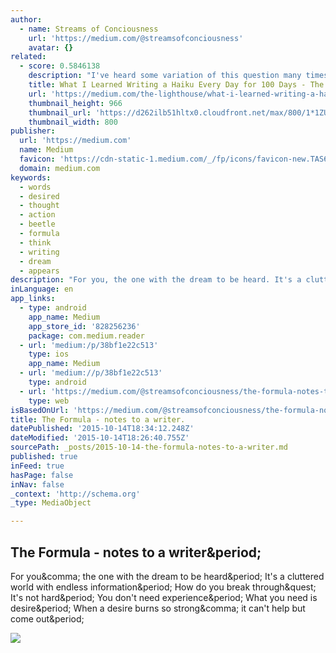 ```yaml
---
author:
  - name: Streams of Conciousness
    url: 'https://medium.com/@streamsofconciousness'
    avatar: {}
related:
  - score: 0.5846138
    description: "I've heard some variation of this question many times over the past couple of months. You likely know that a haiku is a form of poetry; you might even know that it's composed of three lines - the first containing five syllables, the second with seven, and the third with five."
    title: What I Learned Writing a Haiku Every Day for 100 Days - The Lighthouse
    url: 'https://medium.com/the-lighthouse/what-i-learned-writing-a-haiku-every-day-for-100-days-ad23865ef760'
    thumbnail_height: 966
    thumbnail_url: 'https://d262ilb51hltx0.cloudfront.net/max/800/1*1ZUE7_5Lrt95I-ooaGEEGw.jpeg'
    thumbnail_width: 800
publisher:
  url: 'https://medium.com'
  name: Medium
  favicon: 'https://cdn-static-1.medium.com/_/fp/icons/favicon-new.TAS6uQ-Y7kcKgi0xjcYHXw.ico'
  domain: medium.com
keywords:
  - words
  - desired
  - thought
  - action
  - beetle
  - formula
  - think
  - writing
  - dream
  - appears
description: "For you, the one with the dream to be heard. It's a cluttered world with endless information. How do you break through? It's not hard. You don't need experience. What you need is desire. When a desire burns so strong, it can't help but come out."
inLanguage: en
app_links:
  - type: android
    app_name: Medium
    app_store_id: '828256236'
    package: com.medium.reader
  - url: 'medium:/p/38bf1e22c513'
    type: ios
    app_name: Medium
  - url: 'medium://p/38bf1e22c513'
    type: android
  - url: 'https://medium.com/@streamsofconciousness/the-formula-notes-to-a-writer-38bf1e22c513'
    type: web
isBasedOnUrl: 'https://medium.com/@streamsofconciousness/the-formula-notes-to-a-writer-38bf1e22c513'
title: The Formula - notes to a writer.
datePublished: '2015-10-14T18:34:12.248Z'
dateModified: '2015-10-14T18:26:40.755Z'
sourcePath: _posts/2015-10-14-the-formula-notes-to-a-writer.md
published: true
inFeed: true
hasPage: false
inNav: false
_context: 'http://schema.org'
_type: MediaObject

---
```

<article style=""><h1>The Formula - notes to a writer&amp;period;</h1><p>For you&amp;comma; the one with the dream to be heard&amp;period; It's a cluttered world with endless information&amp;period; How do you break through&amp;quest; It's not hard&amp;period; You don't need experience&amp;period; What you need is desire&amp;period; When a desire burns so strong&amp;comma; it can't help but come out&amp;period;</p><img src="https://cdn-images-1.medium.com/max/800/1*nagjfDYTQ611piMKw-RnHw.jpeg" /></article>